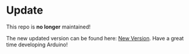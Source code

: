# Update #
This repo is **no longer** maintained!

The new updated version can be found here: [New Version](https://github.com/arduino-cmake/Arduino-CMake-NG). 
Have a great time developing Arduino!
